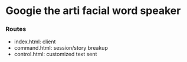 # Googie the arti facial word speaker

### Routes
- index.html: client
- command.html: session/story breakup
- control.html: customized text sent
